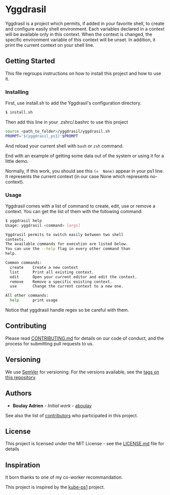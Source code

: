 # Yggdrasil

Yggdrasil is a project which permits, if added in your favorite shell, to create and configure easily shell environment. Each variables declared in a context will be available only in this context. When the context is changed, the specific environment variable of this context will be unset. In addition, it print the current context on your shell line.

## Getting Started

This file regroups instructions on how to install this project and how to use it.

### Installing

First, use install.sh to add the Yggdrasil's configuration directory.

```bash
$ install.sh
```

Then add this line in your .zshrc/.bashrc to use this project 
```bash
source <path_to_folder>/yggdrasil/yggdrasil.sh
PROMPT='$(yggdrasil_ps1)'$PROMPT
```

And reload your current shell with `bash` or `zsh` command.

End with an example of getting some data out of the system or using it for a little demo.

Normally, if this work, you should see this `(♎  None)` appear in your ps1 line. It represents the current context (in our case None which represents no-context).

### Usage

Yggdrasil comes with a list of command to create, edit, use or remove a context. You can get the list of them with the following command:

```bash
$ yggdrasil help
Usage: yggdrasil <command> [args]

Yggdrasil permits to switch easily between two shell
contexts.
The available commands for execution are listed below.
You can use the --help flag in every other command than
help.

Common commands:
  create    Create a new context
  list      Print all existing context.
  edit      Open your current editor and edit the context.
  remove    Remove a specific existing context.
  use       Change the current context to a new one.

All other commands:
  help      print usage
```

Notice that yggdrasil handle regex so be careful with them.

## Contributing

Please read [CONTRIBUTING.md](https://gist.github.com/PurpleBooth/b24679402957c63ec426) for details on our code of conduct, and the process for submitting pull requests to us.

## Versioning

We use [SemVer](http://semver.org/) for versioning. For the versions available, see the [tags on this repository](https://github.com/aboulay/yggdrasil/tags). 

## Authors

* **Boulay Adrien** - *Initial work* - [aboulay](https://github.com/aboulay)

See also the list of [contributors](https://github.com/aboulay/yggdrasil/contributors) who participated in this project.

## License

This project is licensed under the MIT License - see the [LICENSE.md](LICENSE.md) file for details

## Inspiration

It born thanks to one of my co-worker recommandation.

This project is inspired by the [kube-ps1](https://github.com/jonmosco/kube-ps1) project.